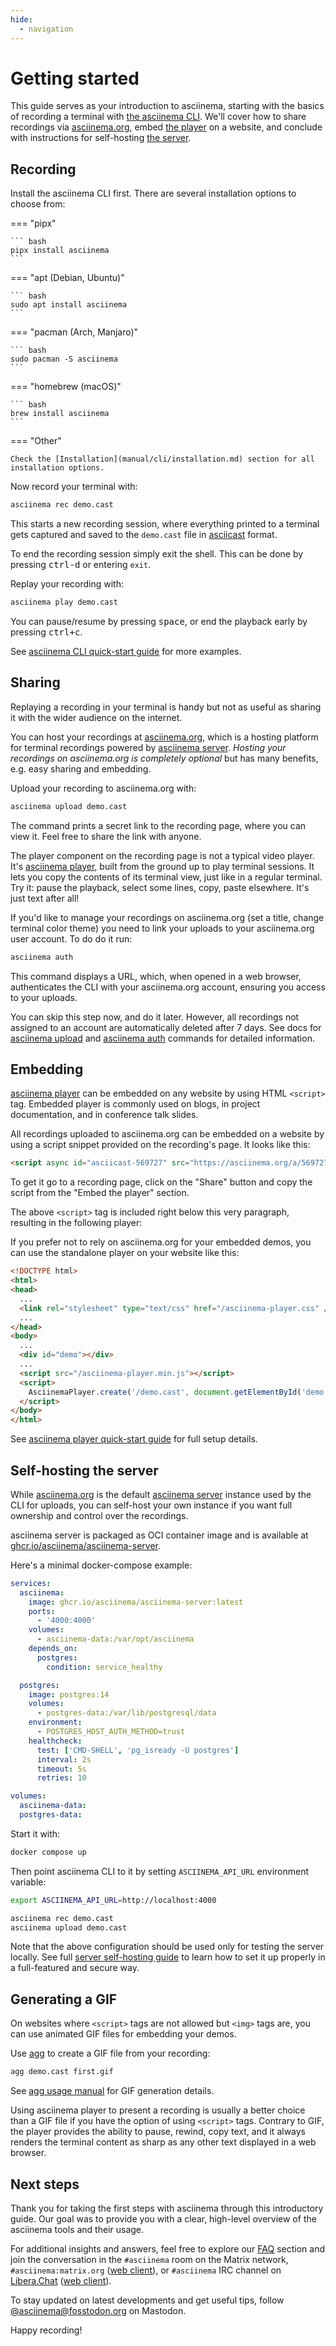 ```yaml
---
hide:
  - navigation
---
```


# Getting started

This guide serves as your introduction to asciinema, starting with the basics of
recording a terminal with [the asciinema CLI](manual/cli/index.md). We'll cover
how to share recordings via [asciinema.org](https://asciinema.org), embed [the
player](manual/player/index.md) on a website, and conclude with instructions for
self-hosting [the server](manual/server/index.md).

## Recording

Install the asciinema CLI first. There are several installation options to
choose from:

=== "pipx"

    ``` bash
    pipx install asciinema
    ```

=== "apt (Debian, Ubuntu)"

    ``` bash
    sudo apt install asciinema
    ```

=== "pacman (Arch, Manjaro)"

    ``` bash
    sudo pacman -S asciinema
    ```

=== "homebrew (macOS)"

    ``` bash
    brew install asciinema
    ```

=== "Other"

    Check the [Installation](manual/cli/installation.md) section for all
    installation options.

Now record your terminal with:

```sh
asciinema rec demo.cast
```

This starts a new recording session, where everything printed to a terminal gets
captured and saved to the `demo.cast` file in
[asciicast](manual/asciicast/v2.md) format.

To end the recording session simply exit the shell. This can be done by pressing
<kbd>ctrl-d</kbd> or entering <code>exit</code>.

Replay your recording with:

```sh
asciinema play demo.cast
```

You can pause/resume by pressing <kbd>space</kbd>, or end the playback early by
pressing <kbd>ctrl+c</kbd>.

See [asciinema CLI quick-start guide](manual/cli/quick-start.md) for more
examples.

## Sharing

Replaying a recording in your terminal is handy but not as useful as sharing it
with the wider audience on the internet.

You can host your recordings at [asciinema.org](https://asciinema.org), which is
a hosting platform for terminal recordings powered by [asciinema
server](manual/server/index.md). _Hosting your recordings on asciinema.org is
completely optional_ but has many benefits, e.g. easy sharing and embedding.

Upload your recording to asciinema.org with:

```sh
asciinema upload demo.cast
```

The command prints a secret link to the recording page, where you can view it.
Feel free to share the link with anyone.

The player component on the recording page is not a typical video player. It's
[asciinema player](manual/player/index.md), built from the ground up to play
terminal sessions. It lets you copy the contents of its terminal view, just like
in a regular terminal. Try it: pause the playback, select some lines, copy,
paste elsewhere. It's just text after all!

If you'd like to manage your recordings on asciinema.org (set a title, change
terminal color theme) you need to link your uploads to your asciinema.org user
account. To do do it run:

```sh
asciinema auth
```

This command displays a URL, which, when opened in a web browser, authenticates
the CLI with your asciinema.org account, ensuring you access to your uploads.

You can skip this step now, and do it later. However, all recordings not
assigned to an account are automatically deleted after 7 days. See docs for
[asciinema upload](manual/cli/usage.md#asciinema-upload-filename) and [asciinema
auth](manual/cli/usage.md#asciinema-auth) commands for detailed information.

## Embedding

[asciinema player](manual/player/index.md) can be embedded on any website by
using HTML `<script>` tag. Embedded player is commonly used on blogs, in project
documentation, and in conference talk slides.

All recordings uploaded to asciinema.org can be embedded on a website by using a
script snippet provided on the recording's page. It looks like this:

```html
<script async id="asciicast-569727" src="https://asciinema.org/a/569727.js"></script>
```

To get it go to a recording page, click on the "Share" button and copy the
script from the "Embed the player" section.

The above `<script>` tag is included right below this very paragraph, resulting
in the following player:

<script async id="asciicast-569727" src="https://asciinema.org/a/569727.js"></script>

If you prefer not to rely on asciinema.org for your embedded demos, you can use
the standalone player on your website like this:

```html
<!DOCTYPE html>
<html>
<head>
  ...
  <link rel="stylesheet" type="text/css" href="/asciinema-player.css" />
  ...
</head>
<body>
  ...
  <div id="demo"></div>
  ...
  <script src="/asciinema-player.min.js"></script>
  <script>
    AsciinemaPlayer.create('/demo.cast', document.getElementById('demo'));
  </script>
</body>
</html>
```

See [asciinema player quick-start guide](manual/player/quick-start.md) for full
setup details.

## Self-hosting the server

While [asciinema.org](https://asciinema.org) is the default [asciinema
server](manual/server/index.md) instance used by the CLI for uploads, you can
self-host your own instance if you want full ownership and control over the
recordings.

asciinema server is packaged as OCI container image and is available at
[ghcr.io/asciinema/asciinema-server](https://github.com/asciinema/asciinema-server/pkgs/container/asciinema-server).

Here's a minimal docker-compose example:

```yaml title="docker-compose.yml"
services:
  asciinema:
    image: ghcr.io/asciinema/asciinema-server:latest
    ports:
      - '4000:4000'
    volumes:
      - asciinema-data:/var/opt/asciinema
    depends_on:
      postgres:
        condition: service_healthy

  postgres:
    image: postgres:14
    volumes:
      - postgres-data:/var/lib/postgresql/data
    environment:
      - POSTGRES_HOST_AUTH_METHOD=trust
    healthcheck:
      test: ['CMD-SHELL', 'pg_isready -U postgres']
      interval: 2s
      timeout: 5s
      retries: 10

volumes:
  asciinema-data:
  postgres-data:
```

Start it with:

```sh
docker compose up
```

Then point asciinema CLI to it by setting `ASCIINEMA_API_URL` environment
variable:

```sh
export ASCIINEMA_API_URL=http://localhost:4000

asciinema rec demo.cast
asciinema upload demo.cast
```

Note that the above configuration should be used only for testing the server
locally. See full [server self-hosting
guide](manual/server/self-hosting/index.md) to learn how to set it up properly
in a full-featured and secure way.

## Generating a GIF

On websites where `<script>` tags are not allowed but `<img>` tags are, you can
use animated GIF files for embedding your demos.

Use [agg](manual/agg/index.md) to create a GIF file from your recording:

```sh
agg demo.cast first.gif
```

See [agg usage manual](manual/agg/usage.md) for GIF generation details.

Using asciinema player to present a recording is usually a better choice than a
GIF file if you have the option of using `<script>` tags. Contrary to GIF, the
player provides the ability to pause, rewind, copy text, and it always renders
the terminal content as sharp as any other text displayed in a web browser.

## Next steps

Thank you for taking the first steps with asciinema through this introductory
guide. Our goal was to provide you with a clear, high-level overview of the
asciinema tools and their usage.

For additional insights and answers, feel free to explore our [FAQ](faq.md)
section and join the conversation in the `#asciinema` room on the Matrix
network, `#asciinema:matrix.org` ([web
client](https://matrix.to/#/#asciinema:matrix.org)), or `#asciinema` IRC channel
on [Libera.Chat](https://libera.chat/) ([web
client](https://web.libera.chat/#asciinema)).

To stay updated on latest developments and get useful tips, follow
[@asciinema@fosstodon.org](https://fosstodon.org/@asciinema) on Mastodon.

Happy recording!
